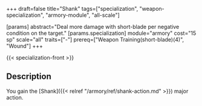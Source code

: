 +++
draft=false
title="Shank"
tags=["specialization", "weapon-specialization", "armory-module", "all-scale"]

[params]
  abstract="Deal more damage with short-blade per negative condition on the target."
  [params.specialization]
    module="armory"
    cost="15 sp"
    scale="all"
    traits=["-"]
    prereq=["Weapon Training(short-blade)(4)", "Wound"]
+++

{{< specialization-front >}}

## Description

You gain the [Shank]({{< relref "/armory/ref/shank-action.md" >}}) major action.

